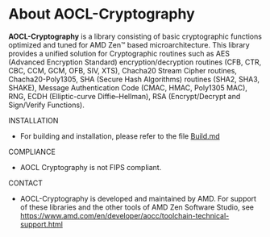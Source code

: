 # About AOCL-Cryptography

**AOCL-Cryptography** is a library consisting of basic cryptographic functions optimized and tuned for AMD Zen™ based microarchitecture. This library provides a unified solution for Cryptographic routines such as AES (Advanced Encryption Standard) encryption/decryption routines (CFB, CTR, CBC, CCM, GCM, OFB, SIV, XTS), Chacha20 Stream Cipher routines, Chacha20-Poly1305, SHA (Secure Hash Algorithms) routines (SHA2, SHA3, SHAKE), Message Authentication Code (CMAC, HMAC, Poly1305 MAC), RNG, ECDH (Elliptic-curve Diffie–Hellman), RSA (Encrypt/Decrypt and Sign/Verify Functions).

INSTALLATION
- For building and installation, please refer to the file [Build.md](./BUILD.md)

COMPLIANCE
- AOCL Cryptography is not FIPS compliant.

CONTACT
- AOCL-Cryptography is developed and maintained by AMD. For support of these libraries and the other tools of AMD Zen Software Studio, see https://www.amd.com/en/developer/aocc/toolchain-technical-support.html
